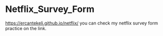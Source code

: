 # Netflix_Survey_Form

https://ercantekeli.github.io/netflix/ you can check my netflix survey form practice on the link.
